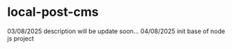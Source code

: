 # local-post-cms
03/08/2025 description will be update soon... 
04/08/2025 init base of node js project